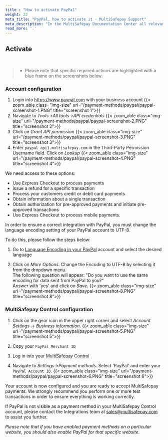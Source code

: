 ```yaml
---
title : "How to activate PayPal"
weight: 22
meta_title: "PayPal, how to activate it - MultiSafepay Support"
meta_description: "In the MultiSafepay Documentation Center all relevant information regarding our Plugins and API. As well as Support pages for Payment Method, Tools and General Questions. You can also find the contact details of our Support Team and Integration Team."
read_more: '.'
---
```


## Activate
<br>

> * Please note that specific required actions are highlighted with a blue frame on the screenshots below.

###  Account configuration
1. Login into https://www.paypal.com with your business account
    {{< zoom_able class="img-size" url="/payment-methods/paypal/paypal-screenshot-1.PNG" title="screenshot 1">}}
2. Navigate to _Tools->All tools->API credentials_
    {{< zoom_able class="img-size" url="/payment-methods/paypal/paypal-screenshot-2.PNG" title="screenshot 2">}}
3. Click on _Grant API permission_
    {{< zoom_able class="img-size" url="/payment-methods/paypal/paypal-screenshot-3.PNG" title="screenshot 3">}}
4. Enter `paypal_api1.multisafepay.com` in the Third-Party Permission Username field. Click on _Lookup_
    {{< zoom_able class="img-size" url="/payment-methods/paypal/paypal-screenshot-4.PNG" title="screenshot 4">}}

We need access to these options:

- Use Express Checkout to process payments
- Issue a refund for a specific transaction
- Process your customers credit or debit card payments
- Obtain information about a single transaction
- Obtain authorization for pre-approved payments and initiate pre-approved transactions
- Use Express Checkout to process mobile payments.

In order to ensure a correct integration with PayPal, you must change the language encoding setting of your PayPal account to UTF-8.

To do this, please follow the steps below:

1. Go to [Language Encoding in your PayPal](https://www.paypal.com/cgi-bin/customerprofileweb?cmd=_profile-language-encoding) account and select the desired language 

2. Click on _More Options_. Change the Encoding to UTF-8 by selecting it from the dropdown menu.</br>
The following question will appear: "Do you want to use the same encoding for data sent from PayPal to you?"</br>
Answer with 'yes' and click on _Save_.
    {{< zoom_able class="img-size" url="/payment-methods/paypal/paypal-screenshot-8.PNG" title="screenshot 8">}}

###  MultiSafepay Control configuration
1. Click on the gear icon in the upper right corner and select _Account Settings_ -> _Business information_.
    {{< zoom_able class="img-size" url="/payment-methods/paypal/paypal-screenshot-5.PNG" title="screenshot 5">}}
2. Copy your `PayPal Merchant ID`

3. Log in into your [MultiSafepay Control](https://merchant.multisafepay.com)

4. Navigate to _Settings_->_Payment methods_. Select 'PayPal' and enter your `PayPal Account ID`.
    {{< zoom_able class="img-size" url="/payment-methods/paypal/paypal-screenshot-6.PNG" title="screenshot 6">}}

Your account is now configured and you are ready to accept MultiSafepay payments. We strongly recommend you perform one or more test transactions in order to ensure everything is working correctly.

If PayPal is not visible as a payment method in your MultiSafepay Control account, please contact the Integrations team at <sales@multisafepay.com> to assist you further.

_Please note that if you have enabled payment methods on a particular website, you should also enable PayPal for that specific website_.
